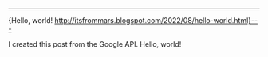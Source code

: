 ---
{Hello, world! http://itsfrommars.blogspot.com/2022/08/hello-world.html}---

I created this post from the Google API. Hello, world!